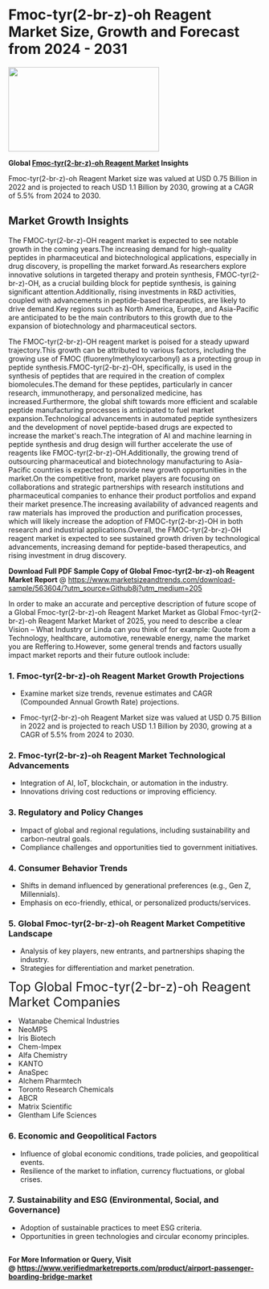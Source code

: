 <H1>Fmoc-tyr(2-br-z)-oh Reagent Market Size, Growth and Forecast from 2024 - 2031</H1><img class="aligncenter size-medium wp-image-584254" src="https://thirdeyenews.in/wp-content/uploads/2024/09/Global-Market-Research-300x168.jpeg" alt="" width="300" height="168" /><p><strong>Global&nbsp;<a href="https://www.marketsizeandtrends.com/download-sample/563604/?utm_source=Github8j?utm_medium=205">Fmoc-tyr(2-br-z)-oh Reagent Market</a> Insights</strong></p><p>Fmoc-tyr(2-br-z)-oh Reagent Market size was valued at USD 0.75 Billion in 2022 and is projected to reach USD 1.1 Billion by 2030, growing at a CAGR of 5.5% from 2024 to 2030.</p><p><h2>Market Growth Insights</h2> <p>The FMOC-tyr(2-br-z)-OH reagent market is expected to see notable growth in the coming years.The increasing demand for high-quality peptides in pharmaceutical and biotechnological applications, especially in drug discovery, is propelling the market forward.As researchers explore innovative solutions in targeted therapy and protein synthesis, FMOC-tyr(2-br-z)-OH, as a crucial building block for peptide synthesis, is gaining significant attention.Additionally, rising investments in R&D activities, coupled with advancements in peptide-based therapeutics, are likely to drive demand.Key regions such as North America, Europe, and Asia-Pacific are anticipated to be the main contributors to this growth due to the expansion of biotechnology and pharmaceutical sectors.</p> <p>The FMOC-tyr(2-br-z)-OH reagent market is poised for a steady upward trajectory.This growth can be attributed to various factors, including the growing use of FMOC (fluorenylmethyloxycarbonyl) as a protecting group in peptide synthesis.FMOC-tyr(2-br-z)-OH, specifically, is used in the synthesis of peptides that are required in the creation of complex biomolecules.The demand for these peptides, particularly in cancer research, immunotherapy, and personalized medicine, has increased.Furthermore, the global shift towards more efficient and scalable peptide manufacturing processes is anticipated to fuel market expansion.Technological advancements in automated peptide synthesizers and the development of novel peptide-based drugs are expected to increase the market's reach.The integration of AI and machine learning in peptide synthesis and drug design will further accelerate the use of reagents like FMOC-tyr(2-br-z)-OH.Additionally, the growing trend of outsourcing pharmaceutical and biotechnology manufacturing to Asia-Pacific countries is expected to provide new growth opportunities in the market.On the competitive front, market players are focusing on collaborations and strategic partnerships with research institutions and pharmaceutical companies to enhance their product portfolios and expand their market presence.The increasing availability of advanced reagents and raw materials has improved the production and purification processes, which will likely increase the adoption of FMOC-tyr(2-br-z)-OH in both research and industrial applications.Overall, the FMOC-tyr(2-br-z)-OH reagent market is expected to see sustained growth driven by technological advancements, increasing demand for peptide-based therapeutics, and rising investment in drug discovery.<p><span class=""><strong>Download Full PDF Sample Copy of Global Fmoc-tyr(2-br-z)-oh Reagent Market Report</strong> @ <a href="https://www.marketsizeandtrends.com/download-sample/563604/?utm_source=Github8j?utm_medium=205" target="_blank">https://www.marketsizeandtrends.com/download-sample/563604/?utm_source=Github8j?utm_medium=205</a></span></p><p>In order to make an accurate and perceptive description of future scope of a Global&nbsp;Fmoc-tyr(2-br-z)-oh Reagent Market Market as Global&nbsp;Fmoc-tyr(2-br-z)-oh Reagent Market Market of 2025, you need to describe a clear Vision &ndash; What Industry or Linda can you think of for example: Quote from a Technology, healthcare, automotive, renewable energy, name the market you are Reffering to.However, some general trends and factors usually impact market reports and their future outlook include:</p><h3>1.&nbsp;<strong>Fmoc-tyr(2-br-z)-oh Reagent Market Growth Projections</strong></h3><ul><li>Examine market size trends, revenue estimates and CAGR (Compounded Annual Growth Rate) projections.</li><li><p>Fmoc-tyr(2-br-z)-oh Reagent Market size was valued at USD 0.75 Billion in 2022 and is projected to reach USD 1.1 Billion by 2030, growing at a CAGR of 5.5% from 2024 to 2030.</p></li></ul><h3>2.&nbsp;<strong>Fmoc-tyr(2-br-z)-oh Reagent Market Technological Advancements</strong></h3><ul><li>Integration of AI, IoT, blockchain, or automation in the industry.</li><li>Innovations driving cost reductions or improving efficiency.</li></ul><h3>3.&nbsp;<strong>Regulatory and Policy Changes</strong></h3><ul><li>Impact of global and regional regulations, including sustainability and carbon-neutral goals.</li><li>Compliance challenges and opportunities tied to government initiatives.</li></ul><h3>4.&nbsp;<strong>Consumer Behavior Trends</strong></h3><ul><li>Shifts in demand influenced by generational preferences (e.g., Gen Z, Millennials).</li><li>Emphasis on eco-friendly, ethical, or personalized products/services.</li></ul><h3>5.&nbsp;<strong>Global Fmoc-tyr(2-br-z)-oh Reagent Market Competitive Landscape</strong></h3><ul><li>Analysis of key players, new entrants, and partnerships shaping the industry.</li><li>Strategies for differentiation and market penetration.</li></ul><p data-pm-slice="1 1 []"><span style="color: inherit; font-family: inherit; font-size: 25px;">Top Global Fmoc-tyr(2-br-z)-oh Reagent Market Companies</span></p><div class="" data-test-id=""><p><li>Watanabe Chemical Industries</li><li> NeoMPS</li><li> Iris Biotech</li><li> Chem-Impex</li><li> Alfa Chemistry</li><li> KANTO</li><li> AnaSpec</li><li> Alchem Pharmtech</li><li> Toronto Research Chemicals</li><li> ABCR</li><li> Matrix Scientific</li><li> Glentham Life Sciences</li></p></div><h3>6.&nbsp;<strong>Economic and Geopolitical Factors</strong></h3><ul><li>Influence of global economic conditions, trade policies, and geopolitical events.</li><li>Resilience of the market to inflation, currency fluctuations, or global crises.</li></ul><h3>7.&nbsp;<strong>Sustainability and ESG (Environmental, Social, and Governance)</strong></h3><ul><li>Adoption of sustainable practices to meet ESG criteria.</li><li>Opportunities in green technologies and circular economy principles.</li></ul><h2><strong style="font-size: 14px;">For More Information or Query, Visit @&nbsp;</strong><a style="background-color: #ffffff; font-size: 14px;" href="https://www.marketsizeandtrends.com/report/fmoc-tyr-2-br-z-oh-reagent-market/" target="_blank">https://www.verifiedmarketreports.com/product/airport-passenger-boarding-bridge-market</a></h2>